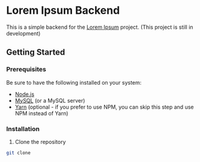 # Lorem Ipsum Backend

This is a simple backend for the [Lorem Ipsum](https://github.com/Toukara/TTScraping-front) project. (This project is still in development)

## Getting Started

### Prerequisites

Be sure to have the following installed on your system:

- [Node.js](https://nodejs.org/en/)
- [MySQL](https://www.mysql.com/) (or a MySQL server)
- [Yarn](https://yarnpkg.com/en/) (optional - if you prefer to use NPM, you can skip this step and use NPM instead of Yarn)

### Installation

1. Clone the repository
```bash
git clone 

